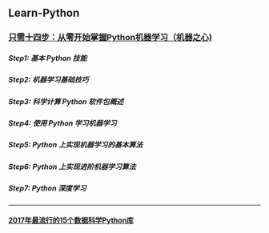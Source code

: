 ## Learn-Python
### [只需十四步：从零开始掌握Python机器学习（机器之心)](https://mp.weixin.qq.com/s?__biz=MzA3MzI4MjgzMw==&mid=2650724242&idx=1&sn=703d242700e29813d6c482daf6b211c5&chksm=871b13ecb06c9afa28f8aad729496620078985e4eae8a1296fc407dbd70c1d70fabb3b2817fa&scene=21#wechat_redirect)
##### Step1: 基本 Python 技能
##### Step2: 机器学习基础技巧 
##### Step3: 科学计算 Python 软件包概述
##### Step4: 使用 Python 学习机器学习
##### Step5: Python 上实现机器学习的基本算法
##### Step6: Python 上实现进阶机器学习算法
##### Step7: Python 深度学习


*****
#### [2017年最流行的15个数据科学Python库](https://mp.weixin.qq.com/s?__biz=MzA3MzI4MjgzMw==&mid=2650726730&idx=2&sn=89d176a782875afaafc69dd40cbee006&chksm=871b2534b06cac22a9235168a8d8867b97f795d2fba4435a2c7ec18b1039703903e4a79560bd&scene=21#wechat_redirect)
